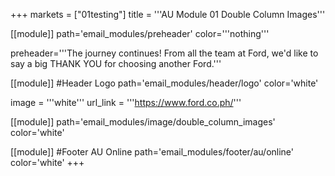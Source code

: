 +++
markets = ["01testing"]
title = '''AU Module 01 Double Column Images'''

[[module]]
path='email_modules/preheader'
color='''nothing'''

   preheader='''The journey continues! From all the team at Ford, we'd like to say a big THANK YOU for choosing another Ford.'''

[[module]] #Header Logo
path='email_modules/header/logo'
color='white'

  image = '''white'''
  url_link = '''https://www.ford.co.ph/'''

[[module]]
path='email_modules/image/double_column_images'
color='white'

[[module]] #Footer AU Online
path='email_modules/footer/au/online'
color='white'
+++
